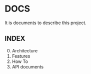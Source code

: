 # DOCS
It is documents to describe this project.

## INDEX
0. Architecture
1. Features
2. How To
3. API documents